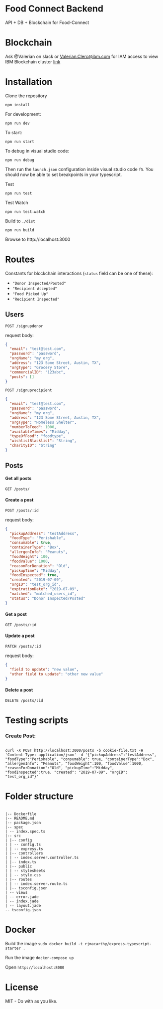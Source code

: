 # Food Connect Backend

API + DB + Blockchain for Food-Connect

# Blockchain

Ask @Valerian on slack or Valerian.Clerc@ibm.com for IAM access to view IBM Blockchain cluster
[link](https://4fdfc196ef17479680156b411295601d-optools.so01.blockchain.test.cloud.ibm.com)

# Installation

Clone the repository

```
npm install
```

For development:

```
npm run dev
```

To start:

```
npm run start
```

To debug in visual studio code:

```
npm run debug
```

Then run the `launch.json` configuration inside visual studio code `f5`. You should now be able to set breakpoints in your typescript.

Test

```
npm run test
```

Test Watch

```
npm run test:watch
```

Build to `./dist`

```
npm run build
```

Browse to http://localhost:3000

# Routes

Constants for blockchain interactions (`status` field can be one of these):

- `"Donor Inspected/Posted"`
- `"Recipient Accepted"`
- `"Food Picked Up"`
- `"Recipient Inspected"`

## Users

`POST /signupdonor`

request body:

```json
{
  "email": "test@test.com",
  "password": "password",
  "orgName": "my_org",
  "address": "123 Some Street, Austin, TX",
  "orgType": "Grocery Store",
  "commercialID": "123abc",
  "posts": []
}
```

`POST /signuprecipient`

```json
{
  "email": "test@test.com",
  "password": "password",
  "orgName": "my_org",
  "address": "123 Some Street, Austin, TX",
  "orgType": "Homeless Shelter",
  "numberToFeed": 1000,
  "availableTimes": "Midday",
  "typeOfFood": "foodtype",
  "wishlistBlacklist": "String",
  "charityID": "String"
}
```

## Posts

#### Get all posts

`GET /posts/`

#### Create a post

`POST /posts/:id`

request body:

```json
{
  "pickupAddress": "testAddress",
  "foodType": "Perishable",
  "consumable": true,
  "containerType": "Box",
  "allergenInfo": "Peanuts",
  "foodWeight": 100,
  "foodValue": 1000,
  "reasonForDonation": "Old",
  "pickupTime": "Midday",
  "foodInspected": true,
  "created": "2019-07-09",
  "orgID": "test_org_id",
  "expirationDate": "2019-07-09",
  "matched": "matched_users_id",
  "status": "Donor Inspected/Posted"
}
```

#### Get a post

`GET /posts/:id`

#### Update a post

`PATCH /posts/:id`

request body:

```json
{
  "field to update": "new value",
  "other field to update": "other new value"
}
```

#### Delete a post

`DELETE /posts/:id`

# Testing scripts

### Create Post:

```

curl -X POST http://localhost:3000/posts -b cookie-file.txt -H 'Content-Type: application/json' -d '{"pickupAddress":"testAddress", "foodType":"Perishable", "consumable": true, "containerType":"Box", "allergenInfo": "Peanuts", "foodWeight":100, "foodValue":1000, "reasonForDonation":"Old", "pickupTime":"Midday", "foodInspected":true, "created": "2019-07-09", "orgID": "test_org_id"}'

```

# Folder structure

```

|-- Dockerfile
|-- README.md
|-- package.json
|-- spec
| -- index.spec.ts
|-- src
| |-- config
| | -- config.ts
| | -- express.ts
| |-- controllers
| | -- index.server.controller.ts
| |-- index.ts
| |-- public
| | -- stylesheets
| | -- style.css
| |-- routes
| | -- index.server.route.ts
| |-- tsconfig.json
| -- views
| -- error.jade
| -- index.jade
| -- layout.jade
-- tsconfig.json

```

# Docker

Build the image `sudo docker build -t rjmacarthy/express-typescript-starter .`

Run the image `docker-compose up`

Open `http://localhost:8080`

# License

MIT - Do with as you like.

```

```
